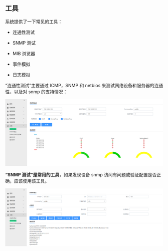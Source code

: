 ## 工具

系统提供了一下常见的工具：

- 连通性测试

- SNMP 测试

- MIB 浏览器

- 事件模拟

- 日志模拟

“连通性测试”主要通过 ICMP，SNMP 和 netbios 来测试网络设备和服务器的连通性，以及对 snmp 的支持情况：

![图17](../assets/image019.png)

**“SNMP 测试”是常用的工具**，如果发现设备 snmp 访问有问题或验证配置是否正确，应该使用该工具。

![图18](../assets/image020.png)
